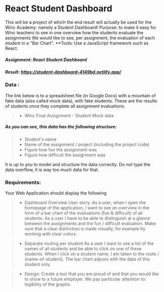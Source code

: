 # React Student Dashboard
This will be a project of which the end result will actually be used for the Winc Academy: namely a Student Dashboard!
Purpose: to make it easy for Winc teachers to see in one overview how the students evaluate the assignments
We would like to see, per assignment, the evaluation of each student in a "Bar Chart".
**Tools: Use a JavaScript framework such as React.

##### Assignment:  React Student Dashboard
##### Result: https://student-dashboard-4149bd.netlify.app/



### Data :
The link below is to a spreadsheet file (in Google Docs) with a mountain of fake data (also called mock data), with fake students. These are the results of students once they complete all assignment evaluations.
>- Winc Final Assignment - Student Mock data

##### As you can see, this data has the following structure:
>- Student's name
>- Name of the assignment / project (including the project code)
>- Figure how fun the assignment was
>- Figure how difficult the assignment was

It is up to you to model and structure the data correctly. Do not type the data overflow, it is way too much data for that.

### Requirements:
Your Web Application should display the following
>- Dashboard Overview User story: As a user, when I open the homepage of the application, I want to see an overview in the form of a bar chart of the evaluations (fun & difficult) of all students.
As a user I have to be able to distinguish at a glance between the assignments and the fun / difficult evaluation. Make sure that a clear distinction is made visually, for example by working with clear colors. 

>- Separate routing per student As a user I want to see a list of the names of all students and be able to click on one of these students. When I click on a student name, I am taken to the route / {name-of-student}. The bar chart adjusts with the data of this student only.
>

>- Design: Create a tool that you are proud of and that you would like to show to a future employer. We pay particular attention to: legibility of the graphs.
